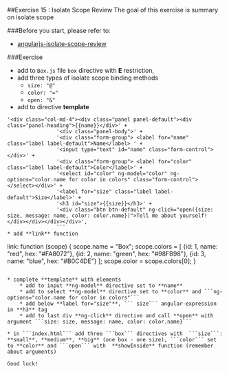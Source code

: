 ##Exercise 15 : Isolate Scope Review
The goal of this exercise is summary on isolate scope

###Before you start, please refer to:
* [angularjs-isolate-scope-review](https://egghead.io/lessons/angularjs-isolate-scope-review)

###Exercise
* add to ```Box.js``` file ```box``` directive with  **E** restriction,
* add three types of isolate scope binding methods
    * ```size: "@"```
    * ```color: "="```
    * ```open: "&"```
* add to directive **template**
```
'<div class="col-md-4"><div class="panel panel-default"><div class="panel-heading">{{name}}</div>' +
                '<div class="panel-body">' +
                '<div class="form-group"> <label for="name" class="label label-default">Name</label> ' +
                '<input type="text" id="name" class="form-control"></div>' +
                '<div class="form-group"> <label for="color" class="label label-default">Color</label>' +
                '<select id="color" ng-model="color" ng-options="color.name for color in colors" class="form-control"></select></div>' +
                '<label for="size" class="label label-default">Size</label>' +
                '<h3 id="size">{{size}}</h3>' +
                '<div class="btn btn-default" ng-click="open({size: size, message: name, color: color.name})">Tell me about yourself!</div></div></div></div>',
                ```
* add **link** function
```
 link: function (scope)
        {
            scope.name = "Box";
            scope.colors = [
                {id: 1, name: "red", hex: "#FA8072"},
                {id: 2, name: "green", hex: "#98FB98"},
                {id: 3, name: "blue", hex: "#B0C4DE"}
            ];
            scope.color = scope.colors[0];
        }
```

* complete **template** with elements
    * add to input **ng-model** directive set to **name**
    * add to select **ng-model** directive set to **color** and ```ng-options="color.name for color in colors"```
    * add below **label for="size"**, ``` size``` angular-expression in **h3** tag
    * add to last div **ng-click** directive and call **open** with argument ```size: size, message: name, color: color.name}```

* in ```index.html``` add three ```box``` directives with  ```size```: **small**, **medium**, **big** (one box - one size), ```color``` set to **color** and ```open``` with  **showInside** function (remember about arguments)

Good luck!
